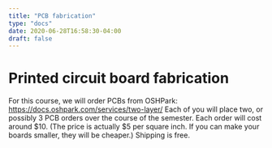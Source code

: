 ```yaml
---
title: "PCB fabrication"
type: "docs"
date: 2020-06-28T16:58:30-04:00
draft: false
---
```

# Printed circuit board fabrication

For this course, we will order PCBs from OSHPark: https://docs.oshpark.com/services/two-layer/ Each of you will place two, or possibly 3 PCB orders over the course of the semester. Each order will cost around $10. (The price is actually $5 per square inch. If you can make your boards smaller, they will be cheaper.) Shipping is free.
